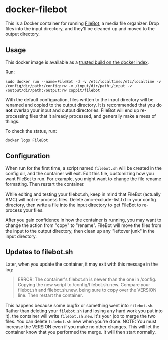 docker-filebot
==============

This is a Docker container for running [FileBot](http://www.filebot.net/), a media file organizer. Drop files
into the input directory, and they'll be cleaned up and moved to the output directory.

Usage
-----

This docker image is available as a [trusted build on the docker index](https://index.docker.io/u/coppit/filebot/).

Run:

`sudo docker run --name=FileBot -d -v /etc/localtime:/etc/localtime -v /config/dir/path:/config:rw -v /input/dir/path:/input -v /output/dir/path:/output:rw coppit/filebot`

With the default configuration, files written to the input directory will be renamed and copied to the output directory.
It is recommended that you do **not** overlap your input and output directories. FileBot will end up re-processing files
that it already processed, and generally make a mess of things.

To check the status, run:

`docker logs FileBot`

Configuration
-------------

When run for the first time, a script named `filebot.sh` will be created in the config dir, and the container will exit.
Edit this file, customizing how you want FileBot to run. For example, you might want to change the file rename
formatting. Then restart the container.

While editing and testing your filebot.sh, keep in mind that FileBot (actually AMC) will not re-process files. Delete
amc-exclude-list.txt in your config directory, then write a file into the input directory to get FileBot to re-process
your files.

After you gain confidence in how the container is running, you may want to change the action from "copy" to "rename".
FileBot will move the files from the input to the output directory, then clean up any "leftover junk" in the input
directory.

Updates to filebot.sh
---------------------

Later, when you update the container, it may exit with this message in the log:

> ERROR: The container's filebot.sh is newer than the one in /config.
>  Copying the new script to /config/filebot.sh.new.
>  Compare your filebot.sh and filebot.sh.new, being sure to copy over the VERSION line.
>  Then restart the container.

This happens because some bugfix or something went into `filebot.sh`. Rather than deleting your `filebot.sh` (and losing
any hard work you put into it), the container will write `filebot.sh.new`. It's your job to merge the two files. You can
delete `filebot.sh`.new when you're done. NOTE: You must increase the VERSION even if you make no other changes.  This
will let the container know that you performed the merge. It will then start normally.
